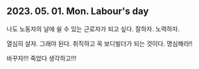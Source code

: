 ## 2023. 05. 01. Mon. Labour's day

나도 노동자의 날에 쉴 수 있는 근로자가 되고 싶다. 잘하자. 노력하자.

열심히 살자. 그래야 된다. 취직하고 꼭 보디빌더가 되는 것이다. 명심해라!!

바꾸자!!! 죽었다 생각하고!!!

